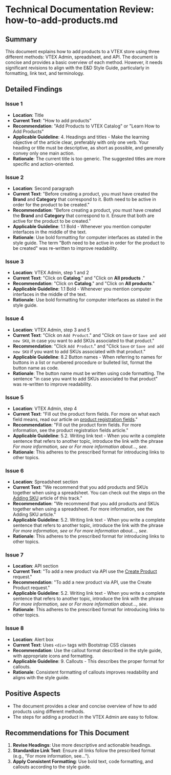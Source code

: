 # Technical Documentation Review: how-to-add-products.md

## Summary

This document explains how to add products to a VTEX store using three different methods: VTEX Admin, spreadsheet, and API. The document is concise and provides a basic overview of each method. However, it needs significant revisions to align with the E&D Style Guide, particularly in formatting, link text, and terminology.

## Detailed Findings

### Issue 1

- **Location**: Title
- **Current Text**: "How to add products"
- **Recommendation**: "Add Products to VTEX Catalog" or "Learn How to Add Products"
- **Applicable Guideline**: 4. Headings and titles - Make the learning objective of the article clear, preferably with only one verb. Your heading or title must be descriptive, as short as possible, and generally convey only one main action.
- **Rationale**: The current title is too generic. The suggested titles are more specific and action-oriented.

### Issue 2

- **Location**: Second paragraph
- **Current Text**: "Before creating a product, you must have created the **Brand** and **Category** that correspond to it. Both need to be active in order for the product to be created."
- **Recommendation**: "Before creating a product, you must have created the **Brand** and **Category** that correspond to it. Ensure that both are active for the product to be created."
- **Applicable Guideline**: 1.1 Bold - Whenever you mention computer interfaces in the middle of the text.
- **Rationale**: Use bold formatting for computer interfaces as stated in the style guide. The term "Both need to be active in order for the product to be created" was re-written to improve readability.

### Issue 3

- **Location**: VTEX Admin, step 1 and 2
- **Current Text**: "Click on **Catalog**." and "Click on **All products** ."
- **Recommendation**: "Click on **Catalog**." and "Click on **All products**."
- **Applicable Guideline**: 1.1 Bold - Whenever you mention computer interfaces in the middle of the text.
- **Rationale**: Use bold formatting for computer interfaces as stated in the style guide.

### Issue 4

- **Location**: VTEX Admin, step 3 and 5
- **Current Text**: "Click on `Add Product`." and "Click on `Save` or `Save and add new SKU`, in case you want to add SKUs associated to that product."
- **Recommendation**: "Click `Add Product`." and "Click `Save` or `Save and add new SKU` if you want to add SKUs associated with that product."
- **Applicable Guideline**: 8.2 Button names - When referring to names for buttons in a list or numbered procedure or bulleted list, format the button name as code.
- **Rationale**: The button name must be written using code formatting. The sentence "in case you want to add SKUs associated to that product" was re-written to improve readability.

### Issue 5

- **Location**: VTEX Admin, step 4
- **Current Text**: "Fill out the product form fields. For more on what each field means, read our article on [product registration fields](https://help.vtex.com/en/tutorial/product-registration-fields--4dYXWIK3zyS8IceKkQseke)."
- **Recommendation**: "Fill out the product form fields. For more information, see the product registration fields article."
- **Applicable Guideline**: 5.2. Writing link text - When you write a complete sentence that refers to another topic, introduce the link with the phrase *For more information, see* or *For more information about..., see*.
- **Rationale**: This adheres to the prescribed format for introducing links to other topics.

### Issue 6

- **Location**: Spreadsheet section
- **Current Text**: "We recommend that you add products and SKUs together when using a spreadsheet. You can check out the steps on the [Adding SKU](https://help.vtex.com/en/tracks/catalog-101--5AF0XfnjfWeopIFBgs3LIQ/17PxekVPmVYI4c3OCQ0ddJ) article of this track."
- **Recommendation**: "We recommend that you add products and SKUs together when using a spreadsheet. For more information, see the Adding SKU article."
- **Applicable Guideline**: 5.2. Writing link text - When you write a complete sentence that refers to another topic, introduce the link with the phrase *For more information, see* or *For more information about..., see*.
- **Rationale**: This adheres to the prescribed format for introducing links to other topics.

### Issue 7

- **Location**: API section
- **Current Text**: "To add a new product via API use the [Create Product](https://developers.vtex.com/vtex-rest-api/reference/post-product) request."
- **Recommendation**: "To add a new product via API, use the Create Product request."
- **Applicable Guideline**: 5.2. Writing link text - When you write a complete sentence that refers to another topic, introduce the link with the phrase *For more information, see* or *For more information about..., see*.
- **Rationale**: This adheres to the prescribed format for introducing links to other topics.

### Issue 8

- **Location**: Alert box
- **Current Text**: Uses `<div>` tags with Bootstrap CSS classes
- **Recommendation**: Use the callout format described in the style guide, with appropriate icons and formatting.
- **Applicable Guideline**: 9. Callouts - This describes the proper format for callouts.
- **Rationale**: Consistent formatting of callouts improves readability and aligns with the style guide.

## Positive Aspects

- The document provides a clear and concise overview of how to add products using different methods.
- The steps for adding a product in the VTEX Admin are easy to follow.

## Recommendations for This Document

1. **Revise Headings**: Use more descriptive and actionable headings.
2. **Standardize Link Text**: Ensure all links follow the prescribed format (e.g., "For more information, see...").
3. **Apply Consistent Formatting**: Use bold text, code formatting, and callouts according to the style guide.

